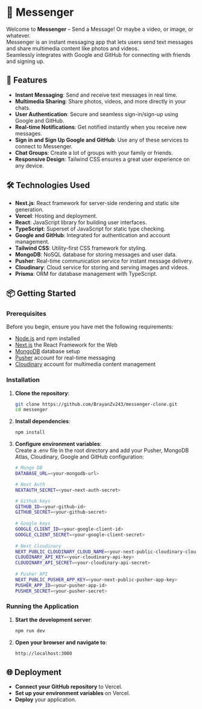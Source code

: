 # 💬 Messenger

Welcome to **Messenger** – Send a Message! Or maybe a video, or image, or whatever. <br>
Messenger is an instant messaging app that lets users send text messages and share multimedia content like photos and videos.<br>
Seamlessly integrates with Google and GitHub for connecting with friends and signing up.

## 🚀 Features

- **Instant Messaging**: Send and receive text messages in real time.<br>
- **Multimedia Sharing**: Share photos, videos, and more directly in your chats.<br>
- **User Authentication**: Secure and seamless sign-in/sign-up using Google and GitHub.<br>
- **Real-time Notifications**: Get notified instantly when you receive new messages.<br>
- **Sign in and Sign Up Google and GitHub**: Use any of these services to connect to Messenger.<br>
- **Chat Groups**: Create a lot of groups with your family or friends.<br>
- **Responsive Design**: Tailwind CSS ensures a great user experience on any device.<br>

## 🛠️ Technologies Used

- **Next.js**: React framework for server-side rendering and static site generation.<br>
- **Vercel**: Hosting and deployment.<br>
- **React**: JavaScript library for building user interfaces.<br>
- **TypeScript**: Superset of JavaScript for static type checking.<br>
- **Google and GitHub**: Integrated for authentication and account management.<br>
- **Tailwind CSS**: Utility-first CSS framework for styling.<br>
- **MongoDB**: NoSQL database for storing messages and user data.<br>
- **Pusher**: Real-time communication service for instant message delivery.<br>
- **Cloudinary**: Cloud service for storing and serving images and videos.<br>
- **Prisma**: ORM for database management with TypeScript.<br>

## 📦 Getting Started

### Prerequisites

Before you begin, ensure you have met the following requirements:

- [Node.js](https://nodejs.org/) and npm installed<br>
- [Next.js](https://nextjs.org/) the React Framework for the Web<br>
- [MongoDB](https://www.mongodb.com/) database setup<br>
- [Pusher](https://pusher.com/) account for real-time messaging<br>
- [Cloudinary](https://cloudinary.com/) account for multimedia content management<br>

### Installation

1. **Clone the repository**:<br>
   ```sh
   git clone https://github.com/BrayanZv243/messenger-clone.git
   cd messenger
2. **Install dependencies**:<br>
   ```sh
   npm install
3. **Configure environment variables**:<br>
Create a .env file in the root directory and add your Pusher, MongoDB Atlas, Cloudinary, Google and GitHub configuration:
   ```sh
   # Mongo DB
   DATABASE_URL=<your-mongodb-url>

   # Next Auth
   NEXTAUTH_SECRET=<your-next-auth-secret>
   
   # Github keys
   GITHUB_ID=<your-github-id>
   GITHUB_SECRET=<your-github-secret>
    
   # Google keys
   GOOGLE_CLIENT_ID=<your-google-client-id>
   GOOGLE_CLIENT_SECRET=<your-google-client-secret>
    
   # Next Cloudinary
   NEXT_PUBLIC_CLOUDINARY_CLOUD_NAME=<your-next-public-cloudinary-cloud-name>
   CLOUDINARY_API_KEY=<your-cloudinary-api-key>
   CLOUDINARY_API_SECRET=<your-cloudinary-api-secret>
    
   # Pusher API
   NEXT_PUBLIC_PUSHER_APP_KEY=<your-next-public-pusher-app-key>
   PUSHER_APP_ID=<your-pusher-app-id>
   PUSHER_SECRET=<your-pusher-secret>

### Running the Application

1. **Start the development server**:<br>
   ```sh
   npm run dev
2. **Open your browser and navigate to**:<br>
   ```sh
   http://localhost:3000

## 🌐 Deployment
- **Connect your GitHub repository** to Vercel. <br>
- **Set up your environment variables** on Vercel.<br>
- **Deploy** your application.<br>
